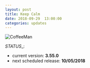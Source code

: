 ```yaml
---
layout: post
title: Keep Calm
date: 2018-09-29  13:00:00
categories: updates
---
```

![CoffeeMan](https://gallery.mailchimp.com/845c4ebabb5b5ae7a6372c715/images/b6af0ee0-ff24-42bd-9018-9c46bda5aed7.jpg)

_STATUS__:
- current version: __3.55.0__
- next scheduled release: __10/05/2018__
